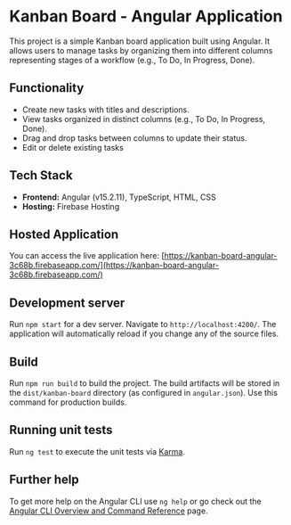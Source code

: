 # Kanban Board - Angular Application

This project is a simple Kanban board application built using Angular. It allows users to manage tasks by organizing them into different columns representing stages of a workflow (e.g., To Do, In Progress, Done).

## Functionality

*   Create new tasks with titles and descriptions.
*   View tasks organized in distinct columns (e.g., To Do, In Progress, Done).
*   Drag and drop tasks between columns to update their status.
*   Edit or delete existing tasks

## Tech Stack

*   **Frontend:** Angular (v15.2.11), TypeScript, HTML, CSS
*   **Hosting:** Firebase Hosting

## Hosted Application

You can access the live application here:
[https://kanban-board-angular-3c68b.firebaseapp.com/](https://kanban-board-angular-3c68b.firebaseapp.com/)

## Development server

Run `npm start` for a dev server. Navigate to `http://localhost:4200/`. The application will automatically reload if you change any of the source files.

## Build

Run `npm run build` to build the project. The build artifacts will be stored in the `dist/kanban-board` directory (as configured in `angular.json`). Use this command for production builds.

## Running unit tests

Run `ng test` to execute the unit tests via [Karma](https://karma-runner.github.io).

## Further help

To get more help on the Angular CLI use `ng help` or go check out the [Angular CLI Overview and Command Reference](https://angular.io/cli) page.

